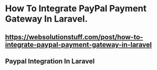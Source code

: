 # How To Integrate PayPal Payment Gateway In Laravel.
## https://websolutionstuff.com/post/how-to-integrate-paypal-payment-gateway-in-laravel
## Paypal Integration In Laravel
